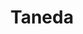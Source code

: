 ---
layout: place
title: "Taneda"
permalink: /washington/seattle/taneda.html
stateAbbr: WA
stateName: Washington
cityName: Seattle
place_id: ChIJXcM6TZwVkFQR_DSKVibXe2c
photos:
  - name: >-
      places/ChIJXcM6TZwVkFQR_DSKVibXe2c/photos/AeeoHcLyPm3b_KOArHcb5oXtf__1qFY7wZ9OueyILX4k6YlRQacbr2Ij9cdFo-hKqYLzdhkpQDf9Z6HMftIoh5M9WW_PqIFKs-ndRPqGpqRqxYe6OuuKN5Y9igGbT-E4JUFlgXrcwvDtBOw4Fm-i5GrFCNCpByFasaxX5PyUgLLuv0lqRckfS_0IPx4bLlZqpTDWo9fnpUECPjnWEcBbqFAqcgHtRrqqVA39c7sH0fn7RrjxbaC5PE-01eg9qPOE6k--0KZFByv_kqnKqyrPSVHUvTKa8oSm_MtKLf_A_VZfPuW6kIp3k5qsYa55MzzROid1H1Aq2ooR98aIWOBMSZbtYNoff2DF0nVPv_2KYkq4tZPHxlpR9834_xIJoxvNT_UZpbQ36WZv6p1arPn7wgcqzHdeNPWXU26jk94jkVuRHmMGrys
    widthPx: 3000
    heightPx: 4000
    authorAttributions:
      - displayName: Lily
        uri: https://maps.google.com/maps/contrib/117141756173601673814
        photoUri: >-
          https://lh3.googleusercontent.com/a-/ALV-UjUSLfFKGHYvILL7Nh8nrLwygwR4zMaTgqLKtxKmMDwlxLERA19M=s100-p-k-no-mo
    flagContentUri: >-
      https://www.google.com/local/imagery/report/?cb_client=maps_api_places.places_api&image_key=!1e10!2sCIHM0ogKEICAgIDb2K_ujQE&hl=en-US
    googleMapsUri: >-
      https://www.google.com/maps/place//data=!3m4!1e2!3m2!1sCIHM0ogKEICAgIDb2K_ujQE!2e10!4m2!3m1!1s0x5490159c4d3ac35d:0x677bd726568a34fc
  - name: >-
      places/ChIJXcM6TZwVkFQR_DSKVibXe2c/photos/AeeoHcIIM3Ux821Icd2w-_YByvXi16MHMIamo0_BaUf6HYzXe49wT8MO7R5b8lKq8QwYkTLLST_mY2vZDBxIun2pSEMlZkNtVZ2Q2ZMYVkT2KvGKKqUrdDtGl4ksWxUJRfJQTk0ApfOhMSQjTvmZLor4NaKUrTSYQEJYw93zHoe6NvVEEMszIjNSo-vjpdGsue-QaFTeDR8a5xShEvdF4Pz8ykBbihKs7e0RsC3x7VN-bqgCj7UnzdPUPZTODJ2bIyD6DyVOWcLvZ06jetQsCLsnL-GPfYSqV2OYZskhwLRlMSxrqUGpKs6l6ys2t2_yqmidqOAnGiXKhfMvQBmPGc1xxgFRP7zz1XJcXaJA2XNda5MsjD9ChGZJXCgsYDdbPSDM1Aci3edWOVIq4aewYab1iONXepD84lejD2H-oIl3PKcoIw
    widthPx: 4800
    heightPx: 3203
    authorAttributions:
      - displayName: Eugene Hsu
        uri: https://maps.google.com/maps/contrib/112604465046117429977
        photoUri: >-
          https://lh3.googleusercontent.com/a-/ALV-UjXYCfNl6AJu0CLmkX3SE-duQsixLYSVtrV-_nl9WqPkhEowwx8Shg=s100-p-k-no-mo
    flagContentUri: >-
      https://www.google.com/local/imagery/report/?cb_client=maps_api_places.places_api&image_key=!1e10!2sCIHM0ogKEICAgICUsM__Qg&hl=en-US
    googleMapsUri: >-
      https://www.google.com/maps/place//data=!3m4!1e2!3m2!1sCIHM0ogKEICAgICUsM__Qg!2e10!4m2!3m1!1s0x5490159c4d3ac35d:0x677bd726568a34fc
  - name: >-
      places/ChIJXcM6TZwVkFQR_DSKVibXe2c/photos/AeeoHcI9xMaJZ8VNM4D8iI77euDb0uE4EqLodYH17BMAMVx-UgPGYeCrBBSrQtgL6fbu2EhjLGapu7zQiLXCUYXVZabs3soan4clyP6YVx7e5BLDbiEYqaEyG07dS_IDoEdvb8wOzfMlsAyzwCuhulXfwTFu-OGiV9E2HAuXaYtNitsumiAD14BhaWBOP9uQ5raPgmzz8GajI8iQk8UPlT1kH8dCYD1uACSmCa1fMhsooQQUkcOn-In_xqbS4A4OMMD_zERtok-xsTzhik814IR0nBc51LpxCdNJDXEs1XX9nC-BNloNJN-HZnzScFJNOBSCeX9TRT4YbsFGYxO8YLZQuUNAYT7LFOVJ8t_9g4-wgjREp_dCGjPg7lAAw87JpWwFzF4cdsigYB0MtgYxY9QLbt9yxcNvRSoK2ylDb60MGss
    widthPx: 4032
    heightPx: 3024
    authorAttributions:
      - displayName: Nasser Moaibed
        uri: https://maps.google.com/maps/contrib/104899611156877000019
        photoUri: >-
          https://lh3.googleusercontent.com/a-/ALV-UjX0hSxMJyK6nzeqw-zqRfw0f4iVYec-URILLxsqwQUO4ljh_6Q=s100-p-k-no-mo
    flagContentUri: >-
      https://www.google.com/local/imagery/report/?cb_client=maps_api_places.places_api&image_key=!1e10!2sCIHM0ogKEICAgICn_IrGBg&hl=en-US
    googleMapsUri: >-
      https://www.google.com/maps/place//data=!3m4!1e2!3m2!1sCIHM0ogKEICAgICn_IrGBg!2e10!4m2!3m1!1s0x5490159c4d3ac35d:0x677bd726568a34fc
  - name: >-
      places/ChIJXcM6TZwVkFQR_DSKVibXe2c/photos/AeeoHcIthQWnRRG0Q0yrI5xJckOBFyb1hrNCqSb2pu_2vbZMHWTBMKlww7FLsnnT4HJCl5dvTlrt0pFmGL5TcYmOob6FsmNMNOhV88rI8M6w_xF3RLQPiTXRPjvTqzcIPRf9vxBmRqdo9Vc-Go1CIxgEfOpQdVkvp8IE88aXrSj-nVRuy3yNP34wcdzwUeFIsI7bUV_z2V1eEYYSxswq4If241AqjCzJ_0WgOa2vJWsRDsfLBWcFRhrJVMUJ8lTvc0ILRnxpkG1cjiq4h4BhIeYlLzn1J-DGy0L60sK55bNCW2bO46v_sz9gcQ5RI-siG2x-HDCu5waPZKqLup-AgwDAQSE_ZJ5IqiPF-KIG-L-PH116irkL746H-F3Xxjc50qLx7lYmXNYOnCIIFvJuU1B_Tauq-_EO2e-j-jI0-zclFHhn47YY
    widthPx: 3600
    heightPx: 4800
    authorAttributions:
      - displayName: Ricky Song
        uri: https://maps.google.com/maps/contrib/100427830954715532925
        photoUri: >-
          https://lh3.googleusercontent.com/a-/ALV-UjUchIfo4FqWg3OH9300rJpk-u3wMZHi4FvLyYkWz7-hNo-wx7o=s100-p-k-no-mo
    flagContentUri: >-
      https://www.google.com/local/imagery/report/?cb_client=maps_api_places.places_api&image_key=!1e10!2sCIHM0ogKEICAgICn_5WhgAE&hl=en-US
    googleMapsUri: >-
      https://www.google.com/maps/place//data=!3m4!1e2!3m2!1sCIHM0ogKEICAgICn_5WhgAE!2e10!4m2!3m1!1s0x5490159c4d3ac35d:0x677bd726568a34fc
  - name: >-
      places/ChIJXcM6TZwVkFQR_DSKVibXe2c/photos/AeeoHcI35qtitNddJoLWMCQfU28IRu1NB2ddcnU_ZRPC2HbrhZvB7kzyANuCD__1zGg2ijCw6uxfzW6bZaay-cIrifbtdxGYmDPpL_MoIP0Jg7WRLw5Lmm6nqmG3_07QG4mbpZmJ38obuAupYDKQluSzX54o2oEcoW4LniWfaBcQGhQ29iVeVZUessERFIgLlHMh2esiI9lpxM1znU88ZUCymk90Me-CRVPTqgBj-uiAT1oPLIdxIobUxksBj0GfrES7GKUZr3BRcsZ3V_XNLkIB_Ticn_nLiw__aH_CFu8odNWq2Yr-WFVCKar4wCpDsnALgKoctIBRJPz7Aj-ln39BRZeuhgPza1eWuWz1XkPZ9QNig0qOn8NeM3Wa1ozYjhu5rsPS5ms9twAslY9mmFB7SAGFa-1pWnRHKP8TyBJrluJZndLz
    widthPx: 4000
    heightPx: 3000
    authorAttributions:
      - displayName: Su Liu
        uri: https://maps.google.com/maps/contrib/105087361799789559539
        photoUri: >-
          https://lh3.googleusercontent.com/a-/ALV-UjXNI-EyOk9ea4q6Uh7FAIpXSAg-sm8vPYVNRZfGwuQ3MsOm4xcC=s100-p-k-no-mo
    flagContentUri: >-
      https://www.google.com/local/imagery/report/?cb_client=maps_api_places.places_api&image_key=!1e10!2sCIHM0ogKEICAgICr-Yyj2wE&hl=en-US
    googleMapsUri: >-
      https://www.google.com/maps/place//data=!3m4!1e2!3m2!1sCIHM0ogKEICAgICr-Yyj2wE!2e10!4m2!3m1!1s0x5490159c4d3ac35d:0x677bd726568a34fc
  - name: >-
      places/ChIJXcM6TZwVkFQR_DSKVibXe2c/photos/AeeoHcImZ8OiXIV57Hov80MSqHa6hm4sItswWUFKBkcIrqvfC56i6RqpM8Um1u0Dr9ftXTf1BlAjznoLuMF169DjbzvDPivaq0vfkbsL7AGuzeZ63NqCrpRaSpbILmtTI7BgfkYD9OpkUy9TyuTDfdKAV8vunsfWUgJfP5NMto1eO5oSJxIxDQeqiUTM5X2bxe5YeKWaW5Rrsw-pOiXfzfUJNCrZBOM5BJukO2TKFIPuFWt7U4ws0DF_9eb7POPRylu0LR8u0yxWnDJ7eWVfxxljdi6sOR3dIAB71q2hY2FK1B0IC0ndqspVR1ES--GKe1TcrJIOdrmg709AQ3PCbMEfvQUR1jpqE_tSagXlhMPbRN9mQLOIHMAB2Nyirs0tZianbgHU-vvJmRlqpPTEXMFmQU-1mXnaQXYw4W8XDw3-ITjhyA0
    widthPx: 4000
    heightPx: 3000
    authorAttributions:
      - displayName: Su Liu
        uri: https://maps.google.com/maps/contrib/105087361799789559539
        photoUri: >-
          https://lh3.googleusercontent.com/a-/ALV-UjXNI-EyOk9ea4q6Uh7FAIpXSAg-sm8vPYVNRZfGwuQ3MsOm4xcC=s100-p-k-no-mo
    flagContentUri: >-
      https://www.google.com/local/imagery/report/?cb_client=maps_api_places.places_api&image_key=!1e10!2sCIHM0ogKEICAgICr-fTu0gE&hl=en-US
    googleMapsUri: >-
      https://www.google.com/maps/place//data=!3m4!1e2!3m2!1sCIHM0ogKEICAgICr-fTu0gE!2e10!4m2!3m1!1s0x5490159c4d3ac35d:0x677bd726568a34fc
  - name: >-
      places/ChIJXcM6TZwVkFQR_DSKVibXe2c/photos/AeeoHcK_Vd6Wsft7U1vvt7GS-yAUml6p3YTDq8DfSQmuSbdo5g7ByPnjFHxQi4TiKGBDxbcEO1GZnpJ-Ak-DQ90QGR0t7OkUcr33E2xQ_-_OVakfrclNWe-u_NTH38K5H3k1Q0wZ3zT2iZSzZZWNqM_oERbMWkT9mqqtJRYy29mhOXqCSZhQaIRHPfsgiAqZvWjKJjxmUJNnApwsT1njAJqyLB53LVj09J4RFZhQ_zX2EYQ9Ww8oNBlPtcTvQtAZJdj5I60DvWHq28xLYdbeshIiVyWxmQa9t_hBd-PZryPW9aMCGWZYqRXl_bj7kvzqjzxiofz_AhtK8idnEI-ELeSZ-vcyPxN_cZoEApFsL3kSq8lT8uHrBRtkbBPsXloDJU2idH2bb_XmZB3SmLCLB7OBt4X-9cN7rf_a5RRb5u3hdpf4_A
    widthPx: 3024
    heightPx: 4032
    authorAttributions:
      - displayName: Angela Lee
        uri: https://maps.google.com/maps/contrib/112416971035460677038
        photoUri: >-
          https://lh3.googleusercontent.com/a-/ALV-UjWkCwAkJC5_HEqebJYjJi22_gjfRqaZWMARNLp37vEuJD2d8AqP=s100-p-k-no-mo
    flagContentUri: >-
      https://www.google.com/local/imagery/report/?cb_client=maps_api_places.places_api&image_key=!1e10!2sCIHM0ogKEICAgICnq5HaRg&hl=en-US
    googleMapsUri: >-
      https://www.google.com/maps/place//data=!3m4!1e2!3m2!1sCIHM0ogKEICAgICnq5HaRg!2e10!4m2!3m1!1s0x5490159c4d3ac35d:0x677bd726568a34fc
  - name: >-
      places/ChIJXcM6TZwVkFQR_DSKVibXe2c/photos/AeeoHcJnqeY3Ph4g5aCCsPek6W7NRyVsNJGOVKsta3q3ymwU4SUygdxjDrEU5VOqFfGy-TVPYs-P21Hfv3uRyxxqQY4_nQDe8YgBYgLrUHm1DFL0Ql6b7i1-2peao2dnGh6Q59YjR1NpJwCA8E2npHp1zTNIDHX0zMnRsRKt4_edjuXbh24FxbvpPoZ8qy72TZC_39hxG_KFgQyQ9UEDqnAHxTn_qbLag4XtYqI2bjTF8loRccGnlXGvjIq_uW-U3CwGgygAawducTeWpHtAIslzQv0K8g5Fgup2yExKb57SlsvvEuCTnPBJfBaTay2ker3k5bYeoXXILtxbRoTz6Fxc_rLmQR2-EHYhont2WoJsTfo6c4hr161tnMSPMsEnJbmJKlop7B16KEOazKNp8up9s5ozdlX3UxstIb34YM9PLI_VmA
    widthPx: 4032
    heightPx: 3024
    authorAttributions:
      - displayName: Nasser Moaibed
        uri: https://maps.google.com/maps/contrib/104899611156877000019
        photoUri: >-
          https://lh3.googleusercontent.com/a-/ALV-UjX0hSxMJyK6nzeqw-zqRfw0f4iVYec-URILLxsqwQUO4ljh_6Q=s100-p-k-no-mo
    flagContentUri: >-
      https://www.google.com/local/imagery/report/?cb_client=maps_api_places.places_api&image_key=!1e10!2sCIHM0ogKEICAgICn_IrGeg&hl=en-US
    googleMapsUri: >-
      https://www.google.com/maps/place//data=!3m4!1e2!3m2!1sCIHM0ogKEICAgICn_IrGeg!2e10!4m2!3m1!1s0x5490159c4d3ac35d:0x677bd726568a34fc
  - name: >-
      places/ChIJXcM6TZwVkFQR_DSKVibXe2c/photos/AeeoHcJcjlFjlrVsrEwacBNSGRcnxkEMV1eaYy7j8XpU3USl_UenGGmOBGDws9bWA76zmqQjtCKfRfIm7eHo-dbhENJiaA398TAhIBLcQC5fErPU_duAXbaVnRPmZ8vsUaMpxfuPniF7TrJBdgODVNxkJU0XnWZxUSsJAVSq7y2GS2YE05D3pTUwqNFuUa8mdQ3H3IPtqChqVSDqEUbxijLtSCZMVdfGs15SE4nYchP7I3QdknzpihIOsRBvpjZ_sUAVCOIrmJqp1MzeNa-WIrFYtEe75ZgY9GDA8W-WO5bd9VG1AsiA63hEkSvlTk_CEKEjJ9quGW5IMj-rdyHRCpSgOGQErf1--v8LR44lV5Xf6htdfDlz9f5NP-TgjuWgYpHhjXbV4mjyV3Z3icm-1eNQSveQNYPpY5eypMfuAWR3x9w
    widthPx: 4000
    heightPx: 3000
    authorAttributions:
      - displayName: Hyunseok Gil
        uri: https://maps.google.com/maps/contrib/112898363989926845605
        photoUri: >-
          https://lh3.googleusercontent.com/a-/ALV-UjWiTx-cluk03DBmzuQ5ahR7qzsajvV-ksXui_AsRsPxPYQCQZKt=s100-p-k-no-mo
    flagContentUri: >-
      https://www.google.com/local/imagery/report/?cb_client=maps_api_places.places_api&image_key=!1e10!2sCIHM0ogKEICAgIC_pKfPdA&hl=en-US
    googleMapsUri: >-
      https://www.google.com/maps/place//data=!3m4!1e2!3m2!1sCIHM0ogKEICAgIC_pKfPdA!2e10!4m2!3m1!1s0x5490159c4d3ac35d:0x677bd726568a34fc
  - name: >-
      places/ChIJXcM6TZwVkFQR_DSKVibXe2c/photos/AeeoHcKv0N-KjeRftFKpY3MT8e6CswYi12L7MG-oz9YFRF_f_CLuUMH23bq6fNhAzhzY7w06jTX81muRQzkomLXV6VTR8Kv58DzoKBvMPoMQbZQGXYsH0s8h3_54hCCXrjgT6gp-cc8KH8N0cB3eK4XdID2zFzxiX_21V4HU-FnZ19ssr5TQd-178LcT8WXaFF5cIwHKgcgZbnHQXAyVPN-aNB-a0tbHSBStG9UJ9F4U1yBjrsNzmaNOs5xyA5HPo4kml2HFQkc0bu1LLLFWZC9XGLaUuVhCII1ahQhbKmewoHGKIzo4yl5eTFZdgIhvVwou29nuTZj1k6f1LnqhXq4ecy1v9ppsgN1IP77L_aPKM46afa1c7ItObzz8zWJeTFckOqDG6LbCWu-pcg8B5FGW9bpK-AB9lzlJJu807gT_CO3gmw
    widthPx: 4000
    heightPx: 3000
    authorAttributions:
      - displayName: Su Liu
        uri: https://maps.google.com/maps/contrib/105087361799789559539
        photoUri: >-
          https://lh3.googleusercontent.com/a-/ALV-UjXNI-EyOk9ea4q6Uh7FAIpXSAg-sm8vPYVNRZfGwuQ3MsOm4xcC=s100-p-k-no-mo
    flagContentUri: >-
      https://www.google.com/local/imagery/report/?cb_client=maps_api_places.places_api&image_key=!1e10!2sCIHM0ogKEICAgICr-cyiRg&hl=en-US
    googleMapsUri: >-
      https://www.google.com/maps/place//data=!3m4!1e2!3m2!1sCIHM0ogKEICAgICr-cyiRg!2e10!4m2!3m1!1s0x5490159c4d3ac35d:0x677bd726568a34fc
address: 219 Broadway E Unit# 14, Seattle, WA 98102, USA
street: 219 Broadway E Unit# 14
city: Seattle
state: WA
zip: '98102'
country: USA
neighborhood: Capitol Hill
latitude: '47.620578'
longitude: '-122.321299'
accessibility_options:
  wheelchairAccessibleParking: false
  wheelchairAccessibleRestroom: true
  wheelchairAccessibleSeating: true
business_status: OPERATIONAL
name: Taneda
google_maps_links:
  directionsUri: >-
    https://www.google.com/maps/dir//''/data=!4m7!4m6!1m1!4e2!1m2!1m1!1s0x5490159c4d3ac35d:0x677bd726568a34fc!3e0
  placeUri: https://maps.google.com/?cid=7456790167702615292
  writeAReviewUri: >-
    https://www.google.com/maps/place//data=!4m3!3m2!1s0x5490159c4d3ac35d:0x677bd726568a34fc!12e1
  reviewsUri: >-
    https://www.google.com/maps/place//data=!4m4!3m3!1s0x5490159c4d3ac35d:0x677bd726568a34fc!9m1!1b1
  photosUri: >-
    https://www.google.com/maps/place//data=!4m3!3m2!1s0x5490159c4d3ac35d:0x677bd726568a34fc!10e5
primary_type: Sushi Restaurant
opening_hours:
  regular: null
  current: null
secondary_opening_hours:
  regular:
    weekdayDescriptions: null
    type: null
  current:
    weekdayDescriptions: null
    type: null
phone: null
price_level: PRICE_LEVEL_VERY_EXPENSIVE
price_range: $100 &ndash; & up
rating: '4.9'
rating_count: 254
website: http://tanedaseattle.com/
description: null
reviews: null
parking_options: null
payment_options: null
allow_dogs: null
curbside_pickup: null
delivery: null
dine_in: null
good_for_children: null
good_for_groups: null
good_for_sports: null
live_music: null
menu_for_children: null
outdoor_seating: null
reservable: null
restroom: null
serves_beer: null
serves_breakfast: null
serves_brunch: null
serves_cocktails: null
serves_coffee: null
serves_dinner: null
serves_dessert: null
serves_lunch: null
serves_vegetarian_food: null
serves_wine: null
takeout: null

---